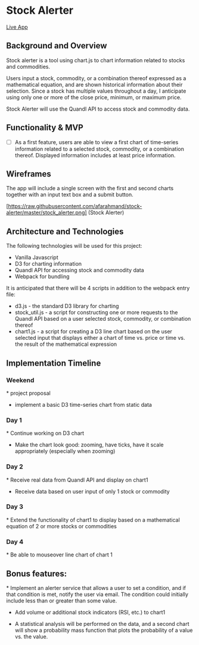 <h1>Stock Alerter</h1>
<a href="https://afarahmand.github.io/stock-alerter/">Live App</a>

<h2>Background and Overview</h2>
Stock alerter is a tool using chart.js to chart information related to stocks and commodities.

Users input a stock, commodity, or a combination thereof expressed as a mathematical equation, and are shown historical information about their selection.  Since a stock has multiple values throughout a day, I anticipate using only one or more of the close price, minimum, or maximum price.

Stock Alerter will use the Quandl API to access stock and commodity data.

<h2>Functionality & MVP</h2>

- [ ]  As a first feature, users are able to view a first chart of time-series information related to a selected stock, commodity, or a combination thereof.  Displayed information includes at least price information.

<h2>Wireframes</h2>
The app will include a single screen with the first and second charts together with an input text box and a submit button.

[https://raw.githubusercontent.com/afarahmand/stock-alerter/master/stock_alerter.png]
(Stock Alerter)

<h2>Architecture and Technologies</h2>
The following technologies will be used for this project:
<ul>  
  <li>Vanilla Javascript</li>
  <li>D3 for charting information</li>
  <li>Quandl API for accessing stock and commodity data</li>
  <li>Webpack for bundling</li>
</ul>

It is anticipated that there will be 4 scripts in addition to the webpack entry file:
<ul>
  <li>d3.js - the standard D3 library for charting</li>
  <li>stock_util.js - a script for constructing one or more requests to the Quandl API based on a user selected stock, commodity, or combination thereof</li>
  <li>chart1.js - a script for creating a D3 line chart based on the user selected input that displays either a chart of time vs. price or time vs. the result of the mathematical expression</li>
</ul>

<h2>Implementation Timeline</h2>
<h3>Weekend</h3>
* project proposal

* implement a basic D3 time-series chart from static data

<h3>Day 1</h3>
* Continue working on D3 chart

* Make the chart look good: zooming, have ticks, have it scale appropriately (especially when zooming)

<h3>Day 2</h3>
* Receive real data from Quandl API and display on chart1

* Receive data based on user input of only 1 stock or commodity

<h3>Day 3</h3>
* Extend the functionality of chart1 to display based on a mathematical equation of 2 or more stocks or commodities

<h3>Day 4</h3>
* Be able to mouseover line chart of chart 1

<h2>Bonus features:</h2>
* Implement an alerter service that allows a user to set a condition, and if that condition is met, notify the user via email.  The condition could initially include less than or greater than some value.

* Add volume or additional stock indicators (RSI, etc.) to chart1

* A statistical analysis will be performed on the data, and a second chart will show a probability mass function that plots the probability of a value vs. the value.
